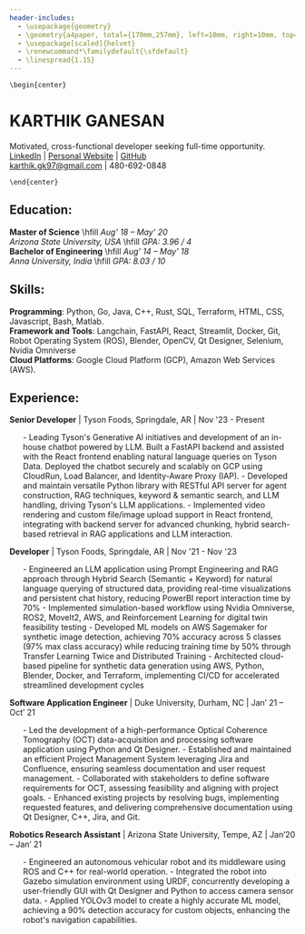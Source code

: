 ```yaml
---
header-includes:
  - \usepackage{geometry}
  - \geometry{a4paper, total={170mm,257mm}, left=10mm, right=10mm, top=10mm, bottom=10mm}
  - \usepackage[scaled]{helvet}
  - \renewcommand*\familydefault{\sfdefault}
  - \linespread{1.15}
---
```


```{=latex}
\begin{center}
```
# KARTHIK GANESAN
Motivated, cross-functional developer seeking full-time opportunity.   
  [LinkedIn](https://www.linkedin.com/in/karthik-ganesan-541488148/) |
  [Personal Website](https://www.karthikganesan.dev) |
  [GitHub](https://github.com/karthikgk97)  
  [karthik.gk97@gmail.com](mailto:karthik.gk97@gmail.com) | 480-692-0848

```{=latex}
\end{center}
```

## Education:
**Master of Science** \hfill <i> Aug' 18 – May' 20 </i> </span>  
<i>Arizona State University, USA </i> \hfill <i> GPA: 3.96 / 4 </i> </span>  
**Bachelor of Engineering** \hfill <i> Aug’ 14 – May’ 18 </i> </span>  
<i>Anna University, India  </i> \hfill <i> GPA: 8.03 / 10 </i> </span>

## Skills:
**Programming**: Python, Go, Java, C++, Rust, SQL, Terraform, HTML, CSS, Javascript, Bash, Matlab.  
**Framework and Tools**: Langchain, FastAPI, React, Streamlit, Docker, Git, Robot Operating System (ROS), Blender, OpenCV, Qt Designer, Selenium, Nvidia Omniverse  
**Cloud Platforms**: Google Cloud Platform (GCP), Amazon Web Services (AWS).

## Experience:
**Senior Developer** | Tyson Foods, Springdale, AR | Nov '23 - Present
<ul>
- Leading Tyson's Generative AI initiatives and development of an in-house chatbot powered by LLM. Built a FastAPI backend and assisted with the React frontend enabling natural language queries on Tyson Data. Deployed the chatbot securely and scalably on GCP using CloudRun, Load Balancer, and Identity-Aware Proxy (IAP).
- Developed and maintain versatile Python library with RESTful API server for agent construction, RAG techniques, keyword & semantic search, and LLM handling, driving Tyson's LLM applications.
- Implemented video rendering and custom file/image upload support in React frontend, integrating with backend server for advanced chunking, hybrid search-based retrieval in RAG applications and LLM interaction.
</ul>

**Developer** | Tyson Foods, Springdale, AR | Nov '21 - Nov '23
<ul>
- Engineered an LLM application using Prompt Engineering and RAG approach through Hybrid Search (Semantic + Keyword) for natural language querying of structured data, providing real-time visualizations and persistent chat history, reducing PowerBI report interaction time by 70%
- Implemented simulation-based workflow using Nvidia Omniverse, ROS2, MoveIt2, AWS, and Reinforcement Learning for digital twin feasibility testing
- Developed ML models on AWS Sagemaker for synthetic image detection, achieving 70% accuracy across 5 classes (97% max class accuracy) while reducing training time by 50% through Transfer Learning Twice and Distributed Training
- Architected cloud-based pipeline for synthetic data generation using AWS, Python, Blender, Docker, and Terraform, implementing CI/CD for accelerated streamlined development cycles
</ul>

**Software Application Engineer** | Duke University, Durham, NC | Jan’ 21 – Oct’ 21
<ul>
- Led the development of a high-performance Optical Coherence Tomography (OCT) data-acquisition and processing software application using Python and Qt Designer.
- Established and maintained an efficient Project Management System leveraging Jira and Confluence, ensuring seamless documentation and user request management.
- Collaborated with stakeholders to define software requirements for OCT, assessing feasibility and aligning with project goals.
- Enhanced existing projects by resolving bugs, implementing requested features, and delivering comprehensive documentation using Qt Designer, C++, Jira, and Git.
</ul>  

**Robotics Research Assistant** | Arizona State University, Tempe, AZ | Jan’20 – Jan’ 21
<ul>
- Engineered an autonomous vehicular robot and its middleware using ROS and C++ for real-world operation.
- Integrated the robot into Gazebo simulation environment using URDF, concurrently developing a user-friendly GUI with Qt Designer and Python to access camera sensor data.
- Applied YOLOv3 model to create a highly accurate ML model, achieving a 90% detection accuracy for custom objects, enhancing the robot's navigation capabilities.
</ul>
